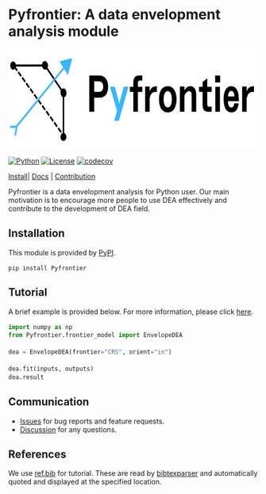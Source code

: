# Pyfrontier: A data envelopment analysis module

<div align="center"><img src="./images/logo.png" height="200"/></div>

[![Python](https://img.shields.io/badge/Python-3.8%20%7C%203.9%20%7C%203.10%20%20%7C3.11%20-blue)](https://codecov.io/gh/NibuTake/PyDEA)
[![License](https://img.shields.io/github/license/NibuTake/PyDEA?color=blue)](LICENSE)
[![codecov](https://codecov.io/gh/NibuTake/PyDEA/branch/main/graph/badge.svg?token=EL44JBAYOT)](https://codecov.io/gh/NibuTake/PyDEA)

[Install](#installation)| [Docs](https://nibutake.github.io/PyDEA/index.html) | [Contribution](./CONTRIBUTING.md)

Pyfrontier is a data envelopment analysis for Python user. Our main motivation is to encourage more people to use DEA effectively and contribute to the development of DEA field.

## Installation

This module is provided by [PyPI](https://pypi.org/project/Pyfrontier/).

```
pip install Pyfrontier
```

## Tutorial

A brief example is provided below. For more information, please click [here](https://nibutake.github.io/PyDEA/tutorials/index.html#).

```python
import numpy as np
from Pyfrontier.frontier_model import EnvelopeDEA

dea = EnvelopeDEA(frontier="CRS", orient="in")

dea.fit(inputs, outputs)
dea.result
```

## Communication

- [Issues](https://github.com/NibuTake/PyDEA/issues) for bug reports and feature requests.
- [Discussion](https://github.com/NibuTake/PyDEA/discussions) for any questions.

## References

We use [ref.bib](./tutorials/ref.bib) for tutorial.
These are read by [bibtexparser](https://bibtexparser.readthedocs.io/en/master/) and automatically quoted and displayed at the specified location.
